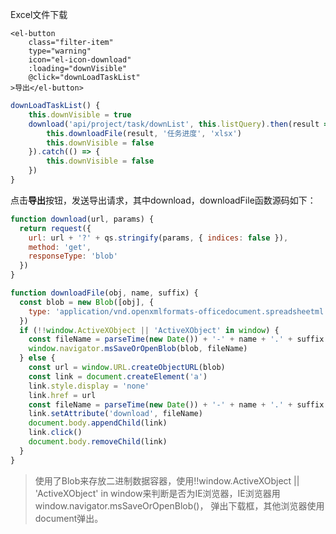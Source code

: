 Excel文件下载

```vue
<el-button
	class="filter-item"
    type="warning"
    icon="el-icon-download"
    :loading="downVisible"
    @click="downLoadTaskList"
>导出</el-button>
```

```js
downLoadTaskList() {
    this.downVisible = true
    download('api/project/task/downList', this.listQuery).then(result => {
        this.downloadFile(result, '任务进度', 'xlsx')
        this.downVisible = false
    }).catch(() => {
        this.downVisible = false
    })
}
```

点击**导出**按钮，发送导出请求，其中download，downloadFile函数源码如下：

```js
function download(url, params) {
  return request({
    url: url + '?' + qs.stringify(params, { indices: false }),
    method: 'get',
    responseType: 'blob'
  })
}

function downloadFile(obj, name, suffix) {
  const blob = new Blob([obj], {
    type: 'application/vnd.openxmlformats-officedocument.spreadsheetml.sheet;charset=utf-8'
  })
  if (!!window.ActiveXObject || 'ActiveXObject' in window) {
    const fileName = parseTime(new Date()) + '-' + name + '.' + suffix
    window.navigator.msSaveOrOpenBlob(blob, fileName)
  } else {
    const url = window.URL.createObjectURL(blob)
    const link = document.createElement('a')
    link.style.display = 'none'
    link.href = url
    const fileName = parseTime(new Date()) + '-' + name + '.' + suffix
    link.setAttribute('download', fileName)
    document.body.appendChild(link)
    link.click()
    document.body.removeChild(link)
  }
}
```

>  使用了Blob来存放二进制数据容器，使用!!window.ActiveXObject || 'ActiveXObject' in window来判断是否为IE浏览器，IE浏览器用window.navigator.msSaveOrOpenBlob()， 弹出下载框，其他浏览器使用document弹出。
